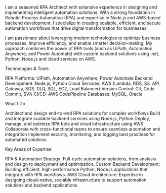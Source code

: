 I am a seasoned RPA Architect with extensive experience in designing and implementing intelligent automation solutions. With a strong foundation in Robotic Process Automation (RPA) and expertise in Node.js and AWS-based backend development, I specialize in creating scalable, efficient, and secure automation workflows that drive digital transformation for businesses.

I am passionate about leveraging modern technologies to optimize business processes, improve efficiency, and enable smarter decision-making. My approach combines the power of RPA tools (such as UiPath, Automation Anywhere, and Power Automate) with custom backend solutions using .net, Python, Node.js and cloud services on AWS.

Technologies & Tools

RPA Platforms: UiPath, Automation Anywhere, Power Automate
Backend Development: Node.js, Python
Cloud Services: AWS (Lambda, RDS, S3, API Gateway, SQS, DLQ, SQL, EC2, Load Balancer)
Version Control: Git, Code Commit, SVN
CI/CD: AWS CodePipeline
Databases: MySQL, Oracle

What I Do

Architect and design end-to-end RPA solutions for complex workflows
Build and integrate scalable backend services using Node.js, Python
Deploy, manage, and optimize RPA bots and cloud infrastructure using AWS
Collaborate with cross-functional teams to ensure seamless automation and integration
Implement security, monitoring, and logging best practices for automated solutions

Key Areas of Expertise

RPA & Automation Strategy: Full-cycle automation solutions, from analysis and design to deployment and optimization.
Custom Backend Development: Building efficient, high-performance Python, Node.js applications that integrate with RPA workflows.
AWS Cloud Architecture: Expertise in designing cloud-native, scalable infrastructure to support automation solutions and backend applications.

